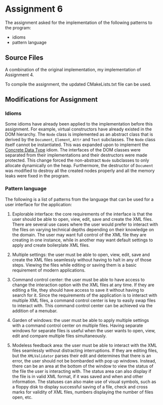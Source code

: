 # Assignment 6

The assignment asked for the implementation of the following patterns to the program:

- idioms
- pattern language

## Source Files

A combination of the original implementation, my implementation of Assignment 4.

To compile the assignment, the updated CMakeLists.txt file can be used.

## Modifications for Assignment

### Idioms

Some idioms have already been applied to the implementation before this assignment. For example, virtual constructors have already existed in the DOM hierarchy. The `Node` class is implemented as an abstract class that is derived by the `Document`, `Element`, `Attr` and `Text` subclasses. The `Node` class itself cannot be instantiated. This was expanded upon to implement the [Concrete Data Type](https://en.wikibooks.org/wiki/More_C%2B%2B_Idioms/Concrete_Data_Type) idiom. The interfaces of the DOM classes were separated from their implementations and their destructors were made protected. This change forced the non-abstract `Node` subclasses to only allocate dynamically on the heap. Furthermore, the destructor of `Document` was modified to destroy all the created nodes properly and all the memory leaks were fixed in the program.

### Pattern language

The following is a list of patterns from the language that can be used for a user interface for the application:

1. Explorable interface: the core requirements of the interface is that the user should be able to open, view, edit, save and create the XML files. There are several use cases where the user would prefer to interact with the files on varying technical depths depending on their knowledge on the domain. The user may want full control of the XML file they are creating in one instance, while in another may want default settings to apply and create boilerplate XML files.

2. Multiple settings: the user must be able to open, view, edit, save and create the XML files seamlessly without having to halt in any of those steps. Viewing the files while editing or saving them is a basic requirement of modern applications.

3. Command control center: the user must be able to have access to change the interaction option with the XML files at any time. If they are editing a file, they should have access to save it without having to search for it. Since the requirements of the application is to interact with multiple XML files, a command control center is key to easily swap files to interact with. This command control center can be achieved via the addition of a menubar.

4. Garden of windows: the user must be able to apply multiple settings with a command control center on multiple files. Having separate windows for separate files is useful when the user wants to open, view, edit and compare multiple files simultaneously.

5. Modeless feedback area: the user must be able to interact with the XML files seamlessly without distracting interruptions. If they are editing files, but the `XMLValidator` parses their edit and determines that there is an error, the user should not be bombarded with pop up windows. Instead, there can be an area at the bottom of the window to view the status of the file the user is interacting with. The status area can also display if the file is in valid XML format, if it was saved and when and other information. The statuses can also make use of visual symbols, such as a floppy disk to display successful saving of a file, check and cross marks for validity of XML files, numbers displaying the number of files open, etc.
